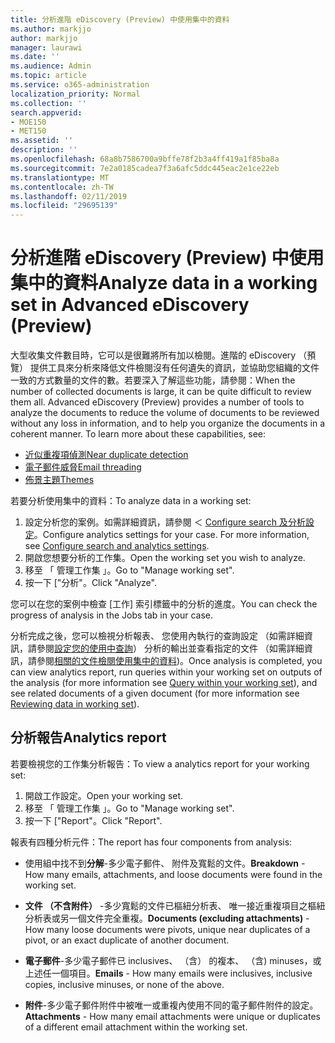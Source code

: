 ```yaml
---
title: 分析進階 eDiscovery (Preview) 中使用集中的資料
ms.author: markjjo
author: markjjo
manager: laurawi
ms.date: ''
ms.audience: Admin
ms.topic: article
ms.service: o365-administration
localization_priority: Normal
ms.collection: ''
search.appverid:
- MOE150
- MET150
ms.assetid: ''
description: ''
ms.openlocfilehash: 68a8b7586700a9bffe78f2b3a4ff419a1f85ba8a
ms.sourcegitcommit: 7e2a0185cadea7f3a6afc5ddc445eac2e1ce22eb
ms.translationtype: MT
ms.contentlocale: zh-TW
ms.lasthandoff: 02/11/2019
ms.locfileid: "29695139"
---
```

# <a name="analyze-data-in-a-working-set-in-advanced-ediscovery-preview"></a><span data-ttu-id="c7133-102">分析進階 eDiscovery (Preview) 中使用集中的資料</span><span class="sxs-lookup"><span data-stu-id="c7133-102">Analyze data in a working set in Advanced eDiscovery (Preview)</span></span>

<span data-ttu-id="c7133-p101">大型收集文件數目時，它可以是很難將所有加以檢閱。進階的 eDiscovery （預覽） 提供工具來分析來降低文件檢閱沒有任何遺失的資訊，並協助您組織的文件一致的方式數量的文件的數。若要深入了解這些功能，請參閱：</span><span class="sxs-lookup"><span data-stu-id="c7133-p101">When the number of collected documents is large, it can be quite difficult to review them all. Advanced eDiscovery (Preview) provides a number of tools to analyze the documents to reduce the volume of documents to be reviewed without any loss in information, and to help you organize the documents in a coherent manner. To learn more about these capabilities, see:</span></span>

- [<span data-ttu-id="c7133-106">近似重複項偵測</span><span class="sxs-lookup"><span data-stu-id="c7133-106">Near duplicate detection</span></span>](near-duplicates.md)
- [<span data-ttu-id="c7133-107">電子郵件威脅</span><span class="sxs-lookup"><span data-stu-id="c7133-107">Email threading</span></span>](email-threading.md)
- [<span data-ttu-id="c7133-108">佈景主題</span><span class="sxs-lookup"><span data-stu-id="c7133-108">Themes</span></span>](themes.md)

<span data-ttu-id="c7133-109">若要分析使用集中的資料：</span><span class="sxs-lookup"><span data-stu-id="c7133-109">To analyze data in a working set:</span></span>

1. <span data-ttu-id="c7133-p102">設定分析您的案例。如需詳細資訊，請參閱 ＜ [Configure search 及分析設定](configure-search-analytics-settings.md)。</span><span class="sxs-lookup"><span data-stu-id="c7133-p102">Configure analytics settings for your case. For more information, see [Configure search and analytics settings](configure-search-analytics-settings.md).</span></span>
2. <span data-ttu-id="c7133-112">開啟您想要分析的工作集。</span><span class="sxs-lookup"><span data-stu-id="c7133-112">Open the working set you wish to analyze.</span></span>
3. <span data-ttu-id="c7133-113">移至 「 管理工作集 」。</span><span class="sxs-lookup"><span data-stu-id="c7133-113">Go to "Manage working set".</span></span>
4. <span data-ttu-id="c7133-114">按一下 ["分析"。</span><span class="sxs-lookup"><span data-stu-id="c7133-114">Click "Analyze".</span></span>

<span data-ttu-id="c7133-115">您可以在您的案例中檢查 [工作] 索引標籤中的分析的進度。</span><span class="sxs-lookup"><span data-stu-id="c7133-115">You can check the progress of analysis in the Jobs tab in your case.</span></span>

 <span data-ttu-id="c7133-116">分析完成之後，您可以檢視分析報表、 您使用內執行的查詢設定 （如需詳細資訊，請參閱[設定您的使用中查詢](working-set-search.md)） 分析的輸出並查看指定的文件 （如需詳細資訊，請參閱[相關的文件檢閱使用集中的資料](reviewing-data-in-working-set.md))。</span><span class="sxs-lookup"><span data-stu-id="c7133-116">Once analysis is completed, you can view analytics report, run queries within your working set on outputs of the analysis (for more information see [Query within your working set](working-set-search.md)), and see related documents of a given document (for more information see [Reviewing data in working set](reviewing-data-in-working-set.md)).</span></span>

## <a name="analytics-report"></a><span data-ttu-id="c7133-117">分析報告</span><span class="sxs-lookup"><span data-stu-id="c7133-117">Analytics report</span></span>

<span data-ttu-id="c7133-118">若要檢視您的工作集分析報告：</span><span class="sxs-lookup"><span data-stu-id="c7133-118">To view a analytics report for your working set:</span></span>

1. <span data-ttu-id="c7133-119">開啟工作設定。</span><span class="sxs-lookup"><span data-stu-id="c7133-119">Open your working set.</span></span>
2. <span data-ttu-id="c7133-120">移至 「 管理工作集 」。</span><span class="sxs-lookup"><span data-stu-id="c7133-120">Go to "Manage working set".</span></span>
3. <span data-ttu-id="c7133-121">按一下 ["Report"。</span><span class="sxs-lookup"><span data-stu-id="c7133-121">Click "Report".</span></span>

<span data-ttu-id="c7133-122">報表有四種分析元件：</span><span class="sxs-lookup"><span data-stu-id="c7133-122">The report has four components from analysis:</span></span>

- <span data-ttu-id="c7133-123">使用組中找不到**分解**-多少電子郵件、 附件及寬鬆的文件。</span><span class="sxs-lookup"><span data-stu-id="c7133-123">**Breakdown** - How many emails, attachments, and loose documents were found in the working set.</span></span>

- <span data-ttu-id="c7133-124">**文件 （不含附件）** -多少寬鬆的文件已樞紐分析表、 唯一接近重複項目之樞紐分析表或另一個文件完全重複。</span><span class="sxs-lookup"><span data-stu-id="c7133-124">**Documents (excluding attachments)** - How many loose documents were pivots, unique near duplicates of a pivot, or an exact duplicate of another document.</span></span>

- <span data-ttu-id="c7133-125">**電子郵件**-多少電子郵件已 inclusives、 （含） 的複本、 （含) minuses，或上述任一個項目。</span><span class="sxs-lookup"><span data-stu-id="c7133-125">**Emails** - How many emails were inclusives, inclusive copies, inclusive minuses, or none of the above.</span></span>

- <span data-ttu-id="c7133-126">**附件**-多少電子郵件附件中被唯一或重複內使用不同的電子郵件附件的設定。</span><span class="sxs-lookup"><span data-stu-id="c7133-126">**Attachments** - How many email attachments were unique or duplicates of a different email attachment within the working set.</span></span>
